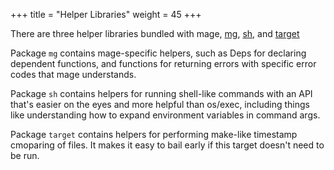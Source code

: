 +++
title = "Helper Libraries"
weight = 45
+++

There are three helper libraries bundled with mage,
[mg](https://godoc.org/github.com/magefile/mage/mg),
[sh](https://godoc.org/github.com/magefile/mage/sh), and 
[target](https://godoc.org/github.com/magefile/mage/target)  

Package `mg` contains mage-specific helpers, such as Deps for declaring
dependent functions, and functions for returning errors with specific error
codes that mage understands.

Package `sh` contains helpers for running shell-like commands with an API that's
easier on the eyes and more helpful than os/exec, including things like
understanding how to expand environment variables in command args.

Package `target` contains helpers for performing make-like timestamp cmoparing
of files.  It makes it easy to bail early if this target doesn't need to be run.